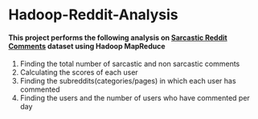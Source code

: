 # Hadoop-Reddit-Analysis

#### This project performs the following analysis on [Sarcastic Reddit Comments](https://www.kaggle.com/danofer/sarcasm#train-balanced-sarcasm.csv) dataset using Hadoop MapReduce
1. Finding the total number of sarcastic and non sarcastic comments
2. Calculating the scores of each user
3. Finding the subreddits(categories/pages) in which each user has commented
4. Finding the users and the number of users who have commented per day
